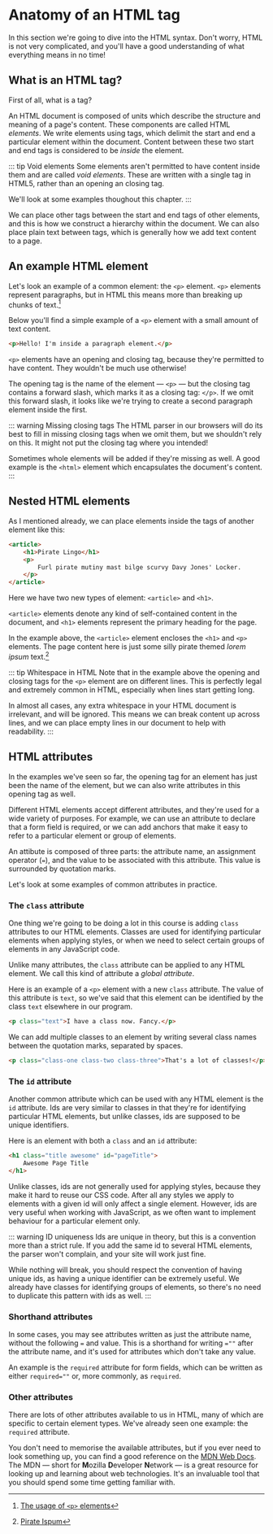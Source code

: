 # Anatomy of an HTML tag

In this section we're going to dive into the HTML syntax. Don't worry, HTML is not very complicated, and you'll have a good understanding of what everything means in no time!

## What is an HTML tag?

First of all, what is a tag?

An HTML document is composed of units which describe the structure and meaning of a page's content. These components are called HTML *elements*. We write elements using tags, which delimit the start and end a particular element within the document. Content between these two start and end tags is considered to be *inside* the element.

::: tip Void elements
Some elements aren't permitted to have content inside them and are called *void elements*. These are written with a single tag in HTML5, rather than an opening an closing tag.

We'll look at some examples thoughout this chapter.
:::

We can place other tags between the start and end tags of other elements, and this is how we construct a hierarchy within the document. We can also place plain text between tags, which is generally how we add text content to a page.

## An example HTML element

Let's look an example of a common element: the `<p>` element. `<p>` elements represent paragraphs, but in HTML this means more than breaking up chunks of text.[^p]

Below you'll find a simple example of a `<p>` element with a small amount of text content.

```html
<p>Hello! I'm inside a paragraph element.</p>
```

`<p>` elements have an opening and closing tag, because they're permitted to have content. They wouldn't be much use otherwise!

The opening tag is the name of the element &mdash; `<p>` &mdash; but the closing tag contains a forward slash, which marks it as a closing tag: `</p>`. If we omit this forward slash, it looks like we're trying to create a second paragraph element inside the first.

::: warning Missing closing tags
The HTML parser in our browsers will do its best to fill in missing closing tags when we omit them, but we shouldn't rely on this. It might not put the closing tag where you intended!

Sometimes whole elements will be added if they're missing as well. A good example is the `<html>` element which encapsulates the document's content.
:::

## Nested HTML elements

As I mentioned already, we can place elements inside the tags of another element like this:

```html
<article>
    <h1>Pirate Lingo</h1>
    <p>
        Furl pirate mutiny mast bilge scurvy Davy Jones' Locker.
    </p>
</article>
```

Here we have two new types of element: `<article>` and `<h1>`.

`<article>` elements denote any kind of self-contained content in the document, and `<h1>` elements represent the primary heading for the page.

In the example above, the `<article>` element encloses the `<h1>` and `<p>` elements. The page content here is just some silly pirate themed *lorem ipsum* text.[^lorem]

::: tip Whitespace in HTML
Note that in the example above the opening and closing tags for the `<p>` element are on different lines. This is perfectly legal and extremely common in HTML, especially when lines start getting long.

In almost all cases, any extra whitespace in your HTML document is irrelevant, and will be ignored. This means we can break content up across lines, and we can place empty lines in our document to help with readability.
:::

## HTML attributes

In the examples we've seen so far, the opening tag for an element has just been the name of the element, but we can also write attributes in this opening tag as well.

Different HTML elements accept different attributes, and they're used for a wide variety of purposes. For example, we can use an attribute to declare that a form field is required, or we can add anchors that make it easy to refer to a particular element or group of elements.

An attibute is composed of three parts: the attribute name, an assignment operator (`=`), and the value to be associated with this attribute. This value is surrounded by quotation marks.

Let's look at some examples of common attributes in practice.

### The `class` attribute

One thing we're going to be doing a lot in this course is adding `class` attributes to our HTML elements. Classes are used for identifying particular elements when applying styles, or when we need to select certain groups of elements in any JavaScript code.

Unlike many attributes, the `class` attribute can be applied to any HTML element. We call this kind of attribute a *global attribute*.

Here is an example of a `<p>` element with a new `class` attribute. The value of this attribute is `text`, so we've said that this element can be identified by the class `text` elsewhere in our program.

```html
<p class="text">I have a class now. Fancy.</p>
```

We can add multiple classes to an element by writing several class names between the quotation marks, separated by spaces.

```html
<p class="class-one class-two class-three">That's a lot of classes!</p>
```

### The `id` attribute

Another common attribute which can be used with any HTML element is the `id` attribute. Ids are very similar to classes in that they're for identifying particular HTML elements, but unlike classes, ids are supposed to be unique identifiers.

Here is an element with both a `class` and an `id` attribute:

```html
<h1 class="title awesome" id="pageTitle">
    Awesome Page Title
</h1>
```

Unlike classes, ids are not generally used for applying styles, because they make it hard to reuse our CSS code. After all any styles we apply to elements with a given id will only affect a single element. However, ids are very useful when working with JavaScript, as we often want to implement behaviour for a particular element only.

::: warning ID uniqueness
Ids are unique in theory, but this is a convention more than a strict rule. If you add the same id to several HTML elements, the parser won't complain, and your site will work just fine.

While nothing will break, you should respect the convention of having unique ids, as having a unique identifier can be extremely useful. We already have classes for identifying groups of elements, so there's no need to duplicate this pattern with ids as well.
:::

### Shorthand attributes

In some cases, you may see attributes written as just the attribute name, without the following `=` and value. This is a shorthand for writing `=""` after the attribute name, and it's used for attributes which don't take any value.

An example is the `required` attribute for form fields, which can be written as either `required=""` or, more commonly, as `required`.

### Other attributes

There are lots of other attributes available to us in HTML, many of which are specific to certain element types. We've already seen one example: the `required` attribute.

You don't need to memorise the available attributes, but if you ever need to look something up, you can find a good reference on the [MDN Web Docs](https://developer.mozilla.org/en-US/docs/Web/HTML/Attributes). The MDN &mdash; short for **M**ozilla **D**eveloper **N**etwork &mdash; is a great resource for looking up and learning about web technologies. It's an invaluable tool that you should spend some time getting familiar with.

[^p]: [The usage of `<p>` elements](https://developer.mozilla.org/en-US/docs/Web/HTML/Element/p)

[^lorem]: [Pirate Ispum](https://pirateipsum.me/)
